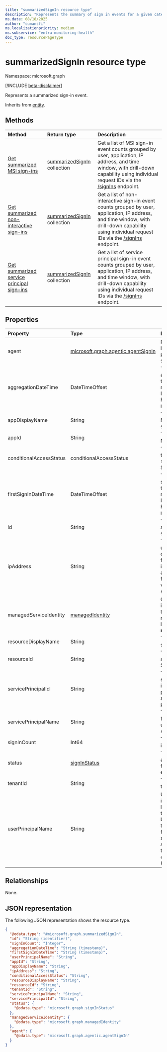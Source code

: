```yaml
---
title: "summarizedSignIn resource type"
description: "Represents the summary of sign in events for a given category."
ms.date: 08/18/2025
author: "cumansfi"
ms.localizationpriority: medium
ms.subservice: "entra-monitoring-health"
doc_type: resourcePageType
---
```


# summarizedSignIn resource type

Namespace: microsoft.graph

[!INCLUDE [beta-disclaimer](../../includes/beta-disclaimer.md)]

Represents a summarized sign-in event.

Inherits from [entity](../resources/entity.md).


## Methods
|Method|Return type|Description|
|:---|:---|:---|
|[Get summarized MSI sign-ins](../api/auditlogroot-getsummarizedmsisignins.md)|[summarizedSignIn](../resources/summarizedsignin.md) collection|Get a list of MSI sign-in event counts grouped by user, application, IP address, and time window, with drill-down capability using individual request IDs via the [/signIns](../resources/signin.md) endpoint.|
|[Get summarized non-interactive sign-ins](../api/auditlogroot-getsummarizednoninteractivesignins.md)|[summarizedSignIn](../resources/summarizedsignin.md) collection|Get a list of non-interactive sign-in event counts grouped by user, application, IP address, and time window, with drill-down capability using individual request IDs via the [/signIns](../resources/signin.md) endpoint. |
|[Get summarized service principal sign-ins](../api/auditlogroot-getsummarizedserviceprincipalsignins.md)|[summarizedSignIn](../resources/summarizedsignin.md) collection|Get a list of service principal sign-in event counts grouped by user, application, IP address, and time window, with drill-down capability using individual request IDs via the [/signIns](../resources/signin.md) endpoint.|

## Properties
|Property|Type|Description|
|:---|:---|:---|
|agent|[microsoft.graph.agentic.agentSignIn](../resources/agentic-agentsignin.md)|Represents details about the agentic sign-in. Includes the type of agent as well as parent appId in some cases. Supports `$filter` (`eq`) for **agentType**.|
|aggregationDateTime|DateTimeOffset|The aggregated day for which the summary applies to. This property always represents the entire day. The DateTimeOffset type represents date and time information using ISO 8601 format and is always in UTC time. For example, midnight UTC on Jan 1, 2014 is `2014-01-01T00:00:00Z`.|
|appDisplayName|String|The application name displayed in the Microsoft Entra admin center. Supports `$filter` (`eq`).|
|appId|String|The application identifier (client ID) in Microsoft Entra ID. Supports `$filter` (`eq`).|
|conditionalAccessStatus|conditionalAccessStatus|The status of the conditional access policy triggered. The possible values are: `success`, `failure`, `notApplied`, `unknownFutureValue`. Supports `$filter` (`eq`).|
|firstSignInDateTime|DateTimeOffset|The earliest sign-in event included in this summary. This property always represents the entire day. The DateTimeOffset type represents date and time information using ISO 8601 format and is always in UTC time. For example, midnight UTC on Jan 1, 2014 is `2014-01-01T00:00:00Z`.|
|id|String|The identifier representing the sign-in activity. Inherited from [entity](../resources/entity.md). Supports `$filter` (`eq`).|
|ipAddress|String|The IP address a user or autonomous agent used to reach a resource provider, used to determine Conditional Access compliance for some policies. For example, when a user interacts with Exchange Online, the IP address that Microsoft Exchange receives from the user can be recorded here. This value is often `null`. Supports `$filter` (`eq`, `startswith`).|
|managedServiceIdentity|[managedIdentity](../resources/managedidentity.md)|Contains information about the managed identity used for the sign in, including its type, associated Azure Resource Manager resource ID, and federated token information. Supports `$filter` (`eq`) for **msiType**.|
|resourceDisplayName|String|The name of the resource that the user signed in to. Supports `$filter` (`eq`).|
|resourceId|String|The application identifier of the resource application that the user signed in to. Supports `$filter` (`eq`).|
|servicePrincipalId|String|The application identifier of the specific service principal instance of the application identifier used for sign-in. This field is populated when you're signing in using an application and is different than the `appId` property. Supports `$filter` (`eq`).|
|servicePrincipalName|String|The application name used for sign-in. This field is populated when you're signing in using an application. Supports `$filter` (`eq`, `startswith`).|
|signInCount|Int64|The total number of sign-in events included in the summary.|
|status|[signInStatus](../resources/signinstatus.md)|The sign-in status. Includes the error code and description of the error (for a sign-in failure). Supports `$filter` (`eq`) for **errorCode**.|
|tenantId|String|The tenant identifier of the user initiating the sign-in. Supports `$filter` (`eq`).|
|userPrincipalName|String|User principal name of the user that initiated the sign-in. This value is always in lowercase. For guest users whose values in the user object typically contain `#EXT#` before the domain part, this property stores the value in both lowercase and the "true" format. For example, while the user object stores `AdeleVance_fabrikam.com#EXT#@contoso.com`, the sign-in logs store `adelevance@fabrikam.com`. Supports `$filter` (`eq`).|

## Relationships
None.

## JSON representation
The following JSON representation shows the resource type.
<!-- {
  "blockType": "resource",
  "keyProperty": "id",
  "@odata.type": "microsoft.graph.summarizedSignIn",
  "baseType": "microsoft.graph.entity",
  "openType": false
}
-->
``` json
{
  "@odata.type": "#microsoft.graph.summarizedSignIn",
  "id": "String (identifier)",
  "signInCount": "Integer",
  "aggregationDateTime": "String (timestamp)",
  "firstSignInDateTime": "String (timestamp)",
  "userPrincipalName": "String",
  "appId": "String",
  "appDisplayName": "String",
  "ipAddress": "String",
  "conditionalAccessStatus": "String",
  "resourceDisplayName": "String",
  "resourceId": "String",
  "tenantId": "String",
  "servicePrincipalName": "String",
  "servicePrincipalId": "String",
  "status": {
    "@odata.type": "microsoft.graph.signInStatus"
  },
  "managedServiceIdentity": {
    "@odata.type": "microsoft.graph.managedIdentity"
  },
  "agent": {
    "@odata.type": "microsoft.graph.agentic.agentSignIn"
  }
}
```

